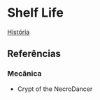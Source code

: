 # Shelf Life

[História](documentacao/historia-shelf-life.pdf)

## Referências

### Mecânica
- Crypt of the NecroDancer
